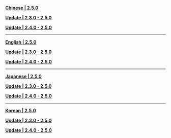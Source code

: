 **[Chinese | 2.5.0](https://autopatchhkws.yuanshen.com/client_app/download/pc_zip/20220125104720_x2gRaOdngikczohR/Audio_Chinese_2.5.0.zip)**

**[Update | 2.3.0 - 2.5.0](https://autopatchhkws.yuanshen.com/client_app/update/hk4e_global/10/en-us_2.3.0_2.5.0_hdiff_5Mx1uveJjTQz9w3r.zip)**

**[Update | 2.4.0 - 2.5.0](https://autopatchhkws.yuanshen.com/client_app/update/hk4e_global/10/zh-cn_2.4.0_2.5.0_hdiff_Tx1P3el0KJ68Vu4Z.zip)**


---

**[English | 2.5.0](https://autopatchhkws.yuanshen.com/client_app/download/pc_zip/20220125104720_x2gRaOdngikczohR/Audio_English(US)_2.5.0.zip)**

**[Update | 2.3.0 - 2.5.0](https://autopatchhkws.yuanshen.com/client_app/update/hk4e_global/10/en-us_2.3.0_2.5.0_hdiff_5Mx1uveJjTQz9w3r.zip)**

**[Update | 2.4.0 - 2.5.0](https://autopatchhkws.yuanshen.com/client_app/update/hk4e_global/10/en-us_2.4.0_2.5.0_hdiff_FGN5bsVa0BZLKqEA.zip)**

---

**[Japanese | 2.5.0](https://autopatchhkws.yuanshen.com/client_app/download/pc_zip/20220125104720_x2gRaOdngikczohR/Audio_Japanese_2.5.0.zip)**

**[Update | 2.3.0 - 2.5.0](https://autopatchhkws.yuanshen.com/client_app/update/hk4e_global/10/ja-jp_2.3.0_2.5.0_hdiff_BA6UcSsKf2VRpLFH.zip)**

**[Update | 2.4.0 - 2.5.0](https://autopatchhkws.yuanshen.com/client_app/update/hk4e_global/10/ja-jp_2.4.0_2.5.0_hdiff_t0MU7XpPc3ofbYwD.zip)**

---

**[Korean | 2.5.0](https://autopatchhkws.yuanshen.com/client_app/download/pc_zip/20220125104720_x2gRaOdngikczohR/Audio_Korean_2.5.0.zip)**

**[Update | 2.3.0 - 2.5.0](https://autopatchhkws.yuanshen.com/client_app/update/hk4e_global/10/ko-kr_2.3.0_2.5.0_hdiff_7iPhaQjMp3fsRGdX.zip)**

**[Update | 2.4.0 - 2.5.0](https://autopatchhkws.yuanshen.com/client_app/update/hk4e_global/10/ko-kr_2.4.0_2.5.0_hdiff_0BLZeojnu59RDlx4.zip)**
